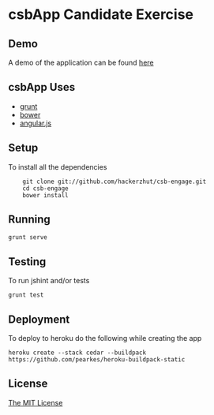 # csbApp Candidate Exercise


## Demo

A demo of the application can be found [here](http://csbengage.herokuapp.com/)


## csbApp Uses

- [grunt](https://www.npmjs.org/package/grunt)
- [bower](http://bower.io/)
- [angular.js](https://angularjs.org/)

## Setup

To install all the dependencies

```
	git clone git://github.com/hackerzhut/csb-engage.git
	cd csb-engage
	bower install	
```

## Running   

```
grunt serve

```

## Testing

To run jshint and/or tests

```
grunt test

```

## Deployment

To deploy to heroku do the following while creating the app

```
heroku create --stack cedar --buildpack https://github.com/pearkes/heroku-buildpack-static

```
## License

[The MIT License](http://opensource.org/licenses/MIT)